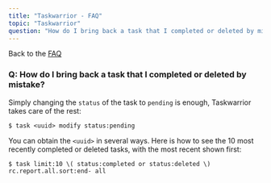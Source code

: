 ```yaml
---
title: "Taskwarrior - FAQ"
topic: "Taskwarrior"
question: "How do I bring back a task that I completed or deleted by mistake?"
---
```


Back to the [FAQ](/support/faq)

### Q: How do I bring back a task that I completed or deleted by mistake?

Simply changing the `status` of the task to `pending` is enough, Taskwarrior takes care of the rest:

```
$ task <uuid> modify status:pending
```

You can obtain the `<uuid>` in several ways.
Here is how to see the 10 most recently completed or deleted tasks, with the most recent shown first:

```
$ task limit:10 \( status:completed or status:deleted \) rc.report.all.sort:end- all
```
